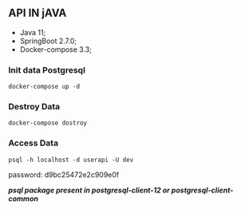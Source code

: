 ## API IN jAVA

* Java 11;
* SpringBoot 2.7.0;
* Docker-compose 3.3;

### Init data Postgresql
```
docker-compose up -d
````

### Destroy Data

```
docker-compose dostroy
```

### Access Data
```
psql -h localhost -d userapi -U dev
```
password: d9bc25472e2c909e0f

***psql package present in postgresql-client-12 or postgresql-client-common***